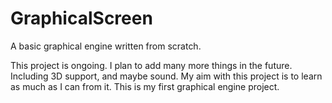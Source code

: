 # GraphicalScreen
A basic graphical engine written from scratch.

This project is ongoing. I plan to add many more things in the future. Including 3D support, and maybe sound.
My aim with this project is to learn as much as I can from it. This is my first graphical engine project.